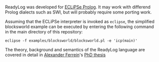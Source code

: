 ReadyLog was developed for [ECLiPSe Prolog](http://eclipseclp.org/). It may work
with differend Prolog dialects such as SWI, but will probably require some
porting work.

Assuming that the ECLiPSe interpreter is invoked as `eclipse`, the simplified
blocksworld example can be executed by entering the following command in the
main directory of this repository:
```
eclipse -f examples/blocksworld/blocksworld.pl -e 'icp(main)'
```

The theory, background and semantics of the ReadyLog language are covered in
detail in [Alexander Ferrein](http://robotics.fh-aachen.de/~ferrein/)'s
[PhD thesis](http://publications.rwth-aachen.de/record/49943/files/Ferrein_Alexander.pdf)
